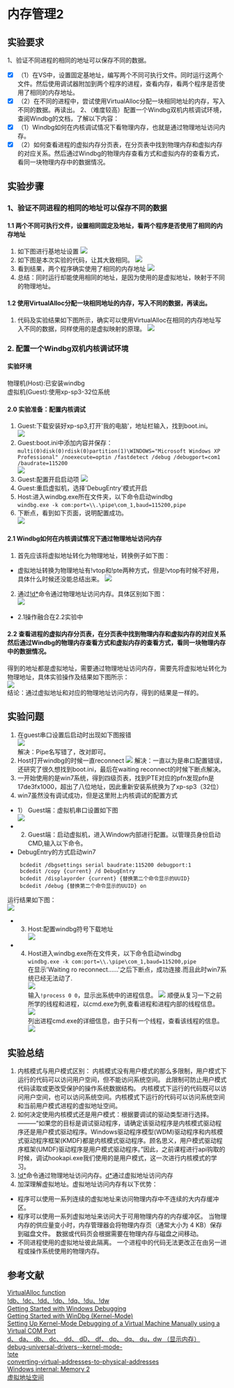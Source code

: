 # 内存管理2
## 实验要求
1、验证不同进程的相同的地址可以保存不同的数据。
- [x] （1）在VS中，设置固定基地址，编写两个不同可执行文件。同时运行这两个文件。然后使用调试器附加到两个程序的进程，查看内存，看两个程序是否使用了相同的内存地址。
- [x] （2）在不同的进程中，尝试使用VirtualAlloc分配一块相同地址的内存，写入不同的数据。再读出。
2、（难度较高）配置一个Windbg双机内核调试环境，查阅Windbg的文档，了解以下内容：
- [x] （1）Windbg如何在内核调试情况下看物理内存，也就是通过物理地址访问内存。
- [x] （2）如何查看进程的虚拟内存分页表，在分页表中找到物理内存和虚拟内存的对应关系。然后通过Windbg的物理内存查看方式和虚拟内存的查看方式，看同一块物理内存中的数据情况。
## 实验步骤
### 1、验证不同进程的相同的地址可以保存不同的数据
#### 1.1 两个不同可执行文件，设置相同固定及地址，看两个程序是否使用了相同的内存地址
1. 如下图进行基地址设置
![](images/set-address.png)
2. 如下图是本次实验的代码，让其大致相同。
![](images/samecode.png)
3. 看到结果，两个程序确实使用了相同的内存地址
![](images/samestart.png)
4. 总结：同时运行却能使用相同的地址，是因为使用的是虚拟地址，映射于不同的物理地址。
#### 1.2 使用VirtualAlloc分配一块相同地址的内存，写入不同的数据，再读出。
1. 代码及实验结果如下图所示，确实可以使用VirtualAlloc在相同的内存地址写入不同的数据，同样使用的是虚拟映射的原理。
![](images/save-sameaddr.png)
### 2. 配置一个Windbg双机内核调试环境
#### 实验环境
物理机(Host):已安装windbg  
虚拟机(Guest):使用xp-sp3-32位系统
#### 2.0 实验准备：配置内核调试
1. Guest:下载安装好xp-sp3,打开'我的电脑'，地址栏输入，找到boot.ini。  
![](images/find-bootini.png)
2. Guest:boot.ini中添加内容并保存：```multi(0)disk(0)rdisk(0)partition(1)\WINDOWS="Microsoft Windows XP Professional" /noexecute=optin /fastdetect /debug /debugport=com1 /baudrate=115200```  
![](images/xp-setting1.png)  
3. Guest:配置开启启动项
![](images/xp-setting2.png)
4. Guest:重启虚拟机，选择'DebugEntry'模式开启
5. Host:进入windbg.exe所在文件夹，以下命令启动windbg  
```windbg.exe -k com:port=\\.\pipe\com_1,baud=115200,pipe``` 
6. 下断点，看到如下页面，说明配置成功。  
![](images/xp-ok.png)
#### 2.1 Windbg如何在内核调试情况下通过物理地址访问内存
1. 首先应该将虚拟地址转化为物理地址，转换例子如下图：  
* 虚拟地址转换为物理地址有!vtop和!pte两种方式，但是!vtop有时候不好用，具体什么时候还没能总结出来。
![](images/pte.png)
2. 通过[!d*](https://docs.microsoft.com/zh-cn/windows-hardware/drivers/debugger/-db---dc---dd---dp---dq---du---dw)命令通过物理地址访问内存。具体区别如下图：  
![](images/!d.png)
* 2.1操作融合在2.2实验中
#### 2.2 查看进程的虚拟内存分页表，在分页表中找到物理内存和虚拟内存的对应关系然后通过Windbg的物理内存查看方式和虚拟内存的查看方式，看同一块物理内存中的数据情况。
得到的地址都是虚拟地址，需要通过物理地址访问内存，需要先将虚拟地址转化为物理地址，具体实验操作及结果如下图所示：  
![](images/xp-result.png)  
结论：通过虚拟地址和对应的物理地址访问内存，得到的结果是一样的。
## 实验问题
1. 在guest串口设置后启动时出现如下图报错  
![](images/wrong1.png)  
解决：Pipe名写错了，改对即可。
2. Host打开windbg的时候一直reconnect
![](images/wrong2.png)
解决：一直以为是串口配置错误，还研究了很久想找到boot.ini，最后在waiting reconnect的时候下断点解决。
3. 一开始使用的是win7系统，得到四级页表，找到PTE对应的pfn发现pfn是17de3fx1000，超出了八位地址，因此重新安装系统换为了xp-sp3（32位）
4. win7虽然没有调试成功，但是这里附上内核调试的配置方式
* 1） Guest端：虚拟机串口设置如下图  
![](images/serialports.png)
* 2) Guest端：启动虚拟机，进入Window内部进行配置。以管理员身份启动CMD,输入以下命令。
* DebugEntry的方式启动win7
```
    bcdedit /dbgsettings serial baudrate:115200 debugport:1
    bcdedit /copy {current} /d DebugEntry
    bcdedit /displayorder {current} {替换第二个命令显示的UUID}
    bcdedit /debug {替换第二个命令显示的UUID} on
```
运行结果如下图：  
![](images/cmd.png)
* 3) Host:配置windbg符号下载地址  
![](images/symbols-path.png)
* 4) Host进入windbg.exe所在文件夹，以下命令启动windbg  
```windbg.exe -k com:port=\\.\pipe\com_1,baud=115200,pipe```  
在显示'Waiting ro reconnect......'之后下断点，成功连接.而且此时win7系统已经无法动了.    
![](images/windbg-ok.png)   
输入```!process 0 0```，显示出系统中的进程信息。
![](images/process-info.png)
顺便从复习一下之前所学的线程和进程，以cmd.exe为例,查看进程和进程内部的线程信息。  
![](images/cmd.jpg)  
列出进程cmd.exe的详细信息，由于只有一个线程，查看该线程的信息。
![](images/view-process.png)
## 实验总结
1. 内核模式与用户模式区别：
内核模式没有用户模式的那么多限制，用户模式下运行的代码可以访问用户空间，但不能访问系统空间。 此限制可防止用户模式代码读取或更改受保护的操作系统数据结构。 内核模式下运行的代码既可以访问用户空间，也可以访问系统空间。内核模式下运行的代码可以访问系统空间和当前用户模式进程的虚拟地址空间。
2. 如何决定使用内核模式还是用户模式：根据要调试的驱动类型进行选择。———“如果您的目标是调试驱动程序，请确定该驱动程序是内核模式驱动程序还是用户模式驱动程序。Windows驱动程序模型(WDM)驱动程序和内核模式驱动程序框架(KMDF)都是内核模式驱动程序。顾名思义，用户模式驱动程序框架(UMDF)驱动程序是用户模式驱动程序。”因此，之前课程进行api钩取的时候，调试hookapi.exe我们使用的是用户模式，这一次进行内核模式的学习。  
3. [!d*](https://docs.microsoft.com/zh-cn/windows-hardware/drivers/debugger/-db---dc---dd---dp---dq---du---dw)命令通过物理地址访问内存。[d*](https://docs.microsoft.com/zh-cn/windows-hardware/drivers/debugger/)通过虚拟地址访问内存
4. 加深理解虚拟地址。虚拟地址访问内存有以下优势：
* 程序可以使用一系列连续的虚拟地址来访问物理内存中不连续的大内存缓冲区。
* 程序可以使用一系列虚拟地址来访问大于可用物理内存的内存缓冲区。 当物理内存的供应量变小时，内存管理器会将物理内存页（通常大小为 4 KB）保存到磁盘文件。 数据或代码页会根据需要在物理内存与磁盘之间移动。
* 不同进程使用的虚拟地址彼此隔离。 一个进程中的代码无法更改正在由另一进程或操作系统使用的物理内存。
## 参考文献
[VirtualAlloc function](https://docs.microsoft.com/en-us/windows/win32/api/memoryapi/nf-memoryapi-virtualalloc)   
[!db、!dc、!dd、!dp、!dq、!du、!dw](https://docs.microsoft.com/zh-cn/windows-hardware/drivers/debugger/-db---dc---dd---dp---dq---du---dw)  
[Getting Started with Windows Debugging](https://docs.microsoft.com/en-us/windows-hardware/drivers/debugger/getting-started-with-windows-debugging#4-determine-how-to-connect-the-target-and-host)  
[Getting Started with WinDbg (Kernel-Mode)](https://docs.microsoft.com/en-us/windows-hardware/drivers/debugger/getting-started-with-windbg--kernel-mode-)  
[Setting Up Kernel-Mode Debugging of a Virtual Machine Manually using a Virtual COM Port](https://docs.microsoft.com/en-us/windows-hardware/drivers/debugger/attaching-to-a-virtual-machine--kernel-mode-)  
[d、 da、 db、 dc、 dd、 dD、 df、 dp、 dq、 du，dw （显示内存）](https://docs.microsoft.com/zh-cn/windows-hardware/drivers/debugger/d--da--db--dc--dd--dd--df--dp--dq--du--dw--dw--dyb--dyd--display-memor)  
[debug-universal-drivers--kernel-mode-](https://docs.microsoft.com/en-us/windows-hardware/drivers/debugger/debug-universal-drivers--kernel-mode-)  
[!pte](https://docs.microsoft.com/en-us/windows-hardware/drivers/debugger/-pte)  
[converting-virtual-addresses-to-physical-addresses](https://docs.microsoft.com/en-us/windows-hardware/drivers/debugger/converting-virtual-addresses-to-physical-addresses)  
[Windows internal: Memory 2](https://ryan311.github.io/2014/03/22/windows-internal-memory-2/)  
[虚拟地址空间](https://docs.microsoft.com/zh-cn/windows-hardware/drivers/gettingstarted/virtual-address-spaces)